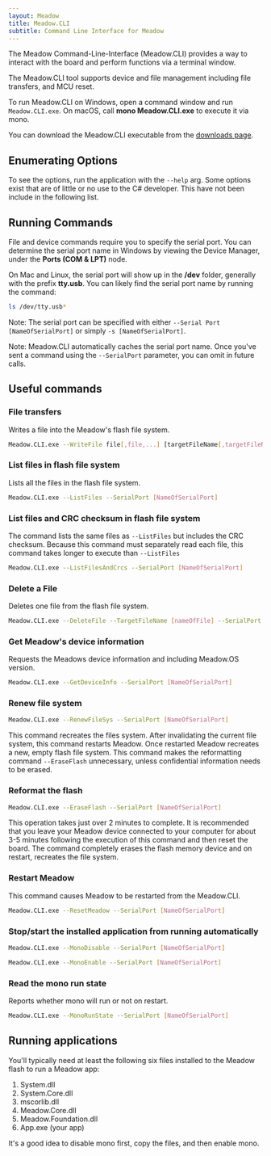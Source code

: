 ```yaml
---
layout: Meadow
title: Meadow.CLI
subtitle: Command Line Interface for Meadow
---
```


The Meadow Command-Line-Interface (Meadow.CLI) provides a way to interact with the board and perform functions via a terminal window.

The Meadow.CLI tool supports device and file management including file transfers, and MCU reset.

To run Meadow.CLI on Windows, open a command window and run `Meadow.CLI.exe`. On macOS, call **mono Meadow.CLI.exe** to execute it via mono.

You can download the Meadow.CLI executable from the [downloads page](/Meadow/Getting_Started/Downloads/).

## Enumerating Options

To see the options, run the application with the `--help` arg. Some options exist that are of little or no use to the C# developer. This have not been include in the following list.

## Running Commands

File and device commands require you to specify the serial port. You can determine the serial port name in Windows by viewing the Device Manager, under the **Ports (COM & LPT)** node.

On Mac and Linux, the serial port will show up in the **/dev** folder, generally with the prefix **tty.usb**. You can likely find the serial port name by running the command:

```bash
ls /dev/tty.usb*
```

Note: The serial port can be specified with either `--Serial Port [NameOfSerialPort]` or simply `-s [NameOfSerialPort]`.

Note: Meadow.CLI automatically caches the serial port name. Once you've sent a command using the `--SerialPort` parameter, you can omit in future calls.

## Useful commands

### File transfers

Writes a file into the Meadow's flash file system.

```bash
Meadow.CLI.exe --WriteFile file[,file,...] [targetFileName[,targetFileName,...]] --SerialPort [NameOfSerialPort]
```

### List files in flash file system

Lists all the files in the flash file system.

```bash
Meadow.CLI.exe --ListFiles --SerialPort [NameOfSerialPort]
```

### List files and CRC checksum in flash file system

The command lists the same files as `--ListFiles` but includes the CRC checksum. Because this command must separately read each file, this command takes longer to execute than `--ListFiles`

```bash
Meadow.CLI.exe --ListFilesAndCrcs --SerialPort [NameOfSerialPort]
```

### Delete a File

Deletes one file from the flash file system.

```bash
Meadow.CLI.exe --DeleteFile --TargetFileName [nameOfFile] --SerialPort [NameOfSerialPort]
```

### Get Meadow's device information

Requests the Meadows device information and including Meadow.OS version.

```bash
Meadow.CLI.exe --GetDeviceInfo --SerialPort [NameOfSerialPort]
```

### Renew file system

```bash
Meadow.CLI.exe --RenewFileSys --SerialPort [NameOfSerialPort]
```

This command recreates the files system. After invalidating the current file system, this command restarts Meadow. Once restarted Meadow recreates a new, empty flash file system. This command makes the reformatting command `--EraseFlash` unnecessary, unless confidential information needs to be erased.

### Reformat the flash

```bash
Meadow.CLI.exe --EraseFlash --SerialPort [NameOfSerialPort]
```

This operation takes just over 2 minutes to complete.  It is recommended that you leave your Meadow device connected to your computer for about 3-5 minutes following the execution of this command and then reset the board. The command completely erases the flash memory device and on restart, recreates the file system.

### Restart Meadow

This command causes Meadow to be restarted from the Meadow.CLI.

```bash
Meadow.CLI.exe --ResetMeadow --SerialPort [NameOfSerialPort]
```

### Stop/start the installed application from running automatically

```bash
Meadow.CLI.exe --MonoDisable --SerialPort [NameOfSerialPort]
```

```bash
Meadow.CLI.exe --MonoEnable --SerialPort [NameOfSerialPort]
```

### Read the mono run state

Reports whether mono will run or not on restart.

```bash
Meadow.CLI.exe --MonoRunState --SerialPort [NameOfSerialPort]
```

## Running applications

You'll typically need at least the following six files installed to the Meadow flash to run a Meadow app:

1. System.dll
2. System.Core.dll
3. mscorlib.dll
4. Meadow.Core.dll
5. Meadow.Foundation.dll
6. App.exe (your app)

It's a good idea to disable mono first, copy the files, and then enable mono.
